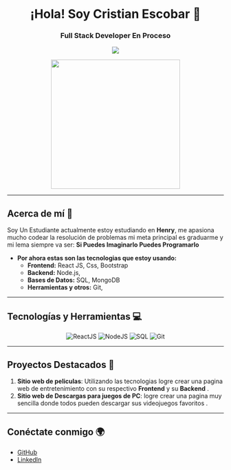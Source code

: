 <h1 align="center">¡Hola!  Soy Cristian Escobar 👋</h1>
<h3 align="center">Full Stack Developer En Proceso</h3>

<p align="center">
  <img src="https://img.shields.io/badge/Full%20Stack%20Developer-%230077B5.svg?style=for-the-badge&logo=developer&logoColor=white"/>
</p>

<p align="center">
  <img src="https://media0.giphy.com/media/v1.Y2lkPTc5MGI3NjExa3dqbnhnenl4bnprMTVuZGRjMGtkbnU3eDQ0cWgzM2U4d29mYTN0ciZlcD12MV9pbnRlcm5hbF9naWZfYnlfaWQmY3Q9Zw/l3vR85PnGsBwu1PFK/giphy.webp" width="300"/>
</p>

---

## Acerca de mí 🚀

Soy Un Estudiante actualmente estoy estudiando en **Henry**, me apasiona mucho codear la resolución de problemas mi meta principal es graduarme y mi lema siempre va ser:  **Si Puedes Imaginarlo Puedes Programarlo**

- **Por ahora estas son las tecnologias que estoy usando:**
  - **Frontend:** React JS, Css, Bootstrap
  - **Backend:** Node.js, 
  - **Bases de Datos:** SQL, MongoDB
  - **Herramientas y otros:** Git, 

---

## Tecnologías y Herramientas 💻

<p align="center">
  <img src="https://img.shields.io/badge/-ReactJS-%2361DAFB?style=for-the-badge&logo=react&logoColor=black" alt="ReactJS"/>
  <img src="https://img.shields.io/badge/-NodeJS-%23339933?style=for-the-badge&logo=node.js&logoColor=white" alt="NodeJS"/>
  <img src="https://img.shields.io/badge/-SQL-%234169E1?style=for-the-badge&logo=postgresql&logoColor=white" alt="SQL"/>
  <img src="https://img.shields.io/badge/-Git-%23F05032?style=for-the-badge&logo=git&logoColor=white" alt="Git"/>
</p>

---

## Proyectos Destacados 🚧

1. **Sitio web de peliculas**: Utilizando las tecnologias logre crear una pagina web de entretenimiento con su respectivo **Frontend** y su **Backend** .
1. **Sitio web de Descargas para juegos de PC**: logre crear una pagina muy sencilla donde todos pueden descargar sus videojuegos favoritos . 

---

## Conéctate conmigo 🌍

- [GitHub](https://github.com/crisescobaro) 
- [LinkedIn](https://www.linkedin.com/in/cristian-escobar-89a577200?utm_source=share&utm_campaign=share_via&utm_content=profile&utm_medium=ios_app)
